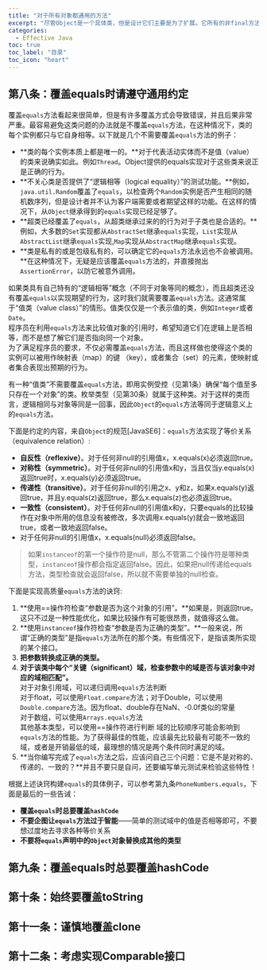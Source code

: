 ```yaml
---
title: "对于所有对象都通用的方法"
excerpt: "尽管Object是一个具体类，但是设计它们主要是为了扩展。它所有的非final方法都有明确的通用约定（general contract），因为它们被设计成是要被覆盖（override）的。本章将讲述何时以及如何覆盖这些非final的Object方法。"
categories:
  - Effective Java
toc: true
toc_label: "目录"
toc_icon: "heart"
---
```


## 第八条：覆盖equals时请遵守通用约定
覆盖`equals`方法看起来很简单，但是有许多覆盖方式会导致错误，并且后果非常严重。最容易避免这类问题的办法就是不覆盖`equals`方法，在这种情况下，类的每个实例都只与它自身相等。以下就是几个不需要覆盖`equals`方法的例子：
- **类的每个实例本质上都是唯一的。**对于代表活动实体而不是值（value）的类来说确实如此。例如`Thread`。Object提供的equals实现对于这些类来说正是正确的行为。  
- **不关心类是否提供了“逻辑相等（logical equality）”的测试功能。**例如，`java.util.Random`覆盖了`equals`，以检查两个`Random`实例是否产生相同的随机数序列，但是设计者并不认为客户端需要或者期望这样的功能。在这样的情况下，从`Object`继承得到的`equals`实现已经足够了。
- **超类已经覆盖了`equals`，从超类继承过来的的行为对于子类也是合适的。**例如，大多数的`Set`实现都从`AbstractSet`继承`equals`实现，`List`实现从`AbstractList`继承`equals`实现,`Map`实现从`AbstractMap`继承`equals`实现。
- **类是私有的或是包级私有的，可以确定它的`equals`方法永远也不会被调用。**在这种情况下，无疑是应该覆盖`equals`方法的，并直接抛出`AssertionError`，以防它被意外调用。

如果类具有自己特有的“逻辑相等”概念（不同于对象等同的概念），而且超类还没有覆盖`equals`以实现期望的行为，这时我们就需要覆盖`equals`方法。这通常属于“值类（value class）”的情形。值类仅仅是一个表示值的类，例如`Integer`或者`Date`。  
程序员在利用`equals`方法来比较值对象的引用时，希望知道它们在逻辑上是否相等，而不是想了解它们是否指向同一个对象。  
为了满足程序员的要求，不仅必需覆盖`equals`方法，而且这样做也使得这个类的实例可以被用作映射表（map）的键 （key），或者集合（set）的元素，使映射或者集合表现出预期的行为。

有一种“值类”不需要覆盖`equals`方法，即用实例受控（见第1条）确保“每个值至多只存在一个对象”的类。枚举类型（见第30条）就属于这种类。对于这样的类而言，逻辑相同与对象等同是一回事，因此`Object`的`equals`方法等同于逻辑意义上的`equals`方法。

下面是约定的内容，来自`Object`的规范[JavaSE6]：`equals`方法实现了等价关系（equivalence relation）:
- **自反性（reflexive）**。对于任何非null的引用值x，x.equals(x)必须返回true。
- **对称性（symmetric）**。对于任何非null的引用值x和y，当且仅当y.equals(x)返回true时，x.equals(y)必须返回true。
- **传递性（transitive）**。对于任何非null的引用之x、y和z，如果x.equals(y)返回true，并且y.equals(z)返回true，那么x.equals(z)也必须返回true。
- **一致性（consistent）**。对于任何非null的引用值x和y，只要equals的比较操作在对象中所用的信息没有被修改，多次调用x.equals(y)就会一致地返回true，或者一致地返回false。
- 对于任何非null的引用值x，x.equals(null)必须返回false。

> 如果`instanceof`的第一个操作符是null，那么不管第二个操作符是哪种类型，`instanceof`操作都会指定返回false。因此，如果把null传递给equals方法，类型检查就会返回false，所以就不需要单独的null检查。

下面是实现高质量`equals`方法的诀窍:
1. **使用==操作符检查“参数是否为这个对象的引用”。**如果是，则返回true。这只不过是一种性能优化，如果比较操作有可能很昂贵，就值得这么做。
2. **使用`instanceof`操作符检查“参数是否为正确的类型”。**一般来说，所谓“正确的类型”是指`equals`方法所在的那个类。有些情况下，是指该类所实现的某个接口。
3. **把参数转换成正确的类型。**
4. **对于该类中每个“关键（significant）域，检查参数中的域是否与该对象中对应的域相匹配”。**  
  对于对象引用域，可以递归调用`equals`方法判断  
  对于float，可以使用`Float.compare`方法；对于Double，可以使用`Double.compare`方法。因为float、double存在NaN、-0.0f类似的常量  
  对于数组，可以使用`Arrays.equals`方法  
  其他基本类型，可以使用==操作符进行判断
  域的比较顺序可能会影响到`equals`方法的性能。为了获得最佳的性能，应该最先比较最有可能不一致的域，或者是开销最低的域，最理想的情况是两个条件同时满足的域。
5. **当你编写完成了`equals`方法之后，应该问自己三个问题：它是不是对称的、传递的、一致的？**并且不要只是自问，还要编写单元测试来检验这些特性！

根据上述诀窍构建`equals`的具体例子，可以参考第九条`PhoneNumbers.equals`，下面是最后的一些告诫：
- **覆盖`equals`时总要覆盖`hashCode`**
- **不要企图让`equals`方法过于智能**——简单的测试域中的值是否相等即可，不要想过度地去寻求各种等价关系
- **不要将`equals`声明中的`Object`对象替换成其他的类型**

## 第九条：覆盖equals时总要覆盖hashCode


## 第十条：始终要覆盖toString

## 第十一条：谨慎地覆盖clone

## 第十二条：考虑实现Comparable接口
